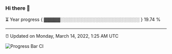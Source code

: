 ### Hi there 👋

⏳ Year progress { ▓▓▓▓▓░░░░░░░░░░░░░░░░░░░░░░░░░ } 19.74 %

---

⏰ Updated on Monday, March 14, 2022, 1:25 AM UTC

![Progress Bar CI](https://github.com/arthurbuhl/arthurbuhl/workflows/Progress%20Bar%20CI/badge.svg)
